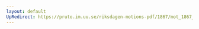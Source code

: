 ```yaml
---
layout: default
UpRedirect: https://pruto.im.uu.se/riksdagen-motions-pdf/1867/mot_1867__ak__203.pdf
---
```

